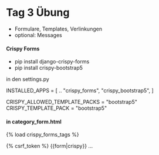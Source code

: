 
# Tag 3 Übung 

- Formulare, Templates, Verlinkungen
- optional: Messages

#### Crispy Forms
- pip install django-crispy-forms
- pip install crispy-bootstrap5

in den settings.py

INSTALLED_APPS = [
    ..
    "crispy_forms",
    "crispy_bootstrap5",
]

CRISPY_ALLOWED_TEMPLATE_PACKS = "bootstrap5"
CRISPY_TEMPLATE_PACK = "bootstrap5"

#### in category_form.html

{% load crispy_forms_tags %}

<form method="POST">
    {% csrf_token %}
    {{form|crispy}}
...
